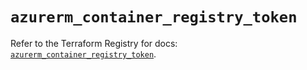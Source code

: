 # `azurerm_container_registry_token`

Refer to the Terraform Registry for docs: [`azurerm_container_registry_token`](https://registry.terraform.io/providers/hashicorp/azurerm/3.104.2/docs/resources/container_registry_token).
